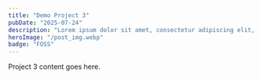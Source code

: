 ```yaml
---
title: "Demo Project 3"
pubDate: "2025-07-24"
description: "Lorem ipsum dolor sit amet, consectetur adipiscing elit, sed do eiusmod tempor incididunt ut labore et dolore magna aliqua."
heroImage: "/post_img.webp"
badge: "FOSS"
---
```

Project 3 content goes here.
